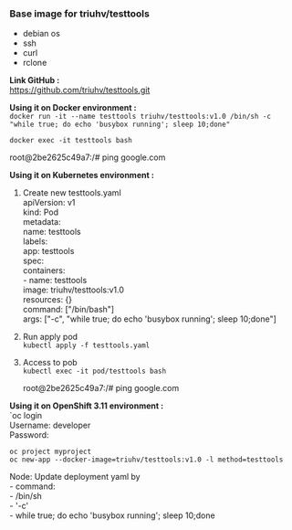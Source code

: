 ### Base image for triuhv/testtools
- debian os
- ssh
- curl
- rclone  
  
**Link GitHub :**  
https://github.com/triuhv/testtools.git  
  
**Using it on Docker environment :**  
`docker run -it --name testtools triuhv/testtools:v1.0 /bin/sh -c "while true; do echo 'busybox running'; sleep 10;done"`
  
`docker exec -it testtools bash`  
  
root@2be2625c49a7:/# ping google.com  

**Using it on Kubernetes environment :**  
1.  Create new testtools.yaml  
apiVersion: v1  
kind: Pod  
metadata:  
  name: testtools  
  labels:  
    app: testtools  
spec:  
  containers:  
  \- name: testtools  
    image: triuhv/testtools:v1.0  
    resources: {}  
    command: ["/bin/bash"]  
    args: ["-c", "while true; do echo 'busybox running'; sleep 10;done"]  
2. Run apply pod  
`kubectl apply -f testtools.yaml ` 
3. Access to pob  
`kubectl exec -it pod/testtools bash ` 
  
   root@2be2625c49a7:/# ping google.com   
  
**Using it on OpenShift 3.11 environment :**  
`oc login  
Username: developer  
Password:  
  
`oc project myproject`   
`oc new-app --docker-image=triuhv/testtools:v1.0 -l method=testtools`    
  
Node: Update deployment yaml by  
      \- command:  
          \- /bin/sh  
          \- '-c'  
          \- while true; do echo 'busybox running'; sleep 10;done  

